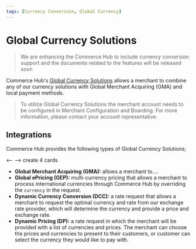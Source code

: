 ```yaml
---
tags: [Currency Conversion, Global Currency]
---
```


# Global Currency Solutions

<!-- theme: danger -->
> We are enhancing the Commerce Hub to include currency conversion support and the documents related to the features will be released soon

Commerce Hub's [Global Currency Solutions](https://www.carat.fiserv.com/en-us/solutions/global-currency/) allows a merchant to combine any of our currency solutions with Global Merchant Acquiring (GMA) and local payment methods.

<!-- theme: info -->
> To utilize Global Currency Solutions the merchant account needs to be configured in Merchant Configuration and Boarding. For more information, please contact your account representative.

## Integrations

Commerce Hub provides the following types of Global Currency Solutions;

<-- --> create 4 cards
 - **Global Merchant Acquiring (GMA):** allows a merchant to....
 - **Global ePricing (GEP):** multi-currency pricing that allows a merchant to process international currencies through Commerce Hub by overriding the `currency` in the request.
 - **Dynamic Currency Conversion (DCC):** a rate request that allows a merchant to request the optimal currency and rate from our exchange rate provider, which will determine the currency and provide a price and exchange rate.
 - **Dynamic Pricing (DP):** a rate request in which the merchant will be provided with a list of currencies and prices. The merchant can choose the prices and currencies to present to their customers, or customer can select the currency they would like to pay with.

